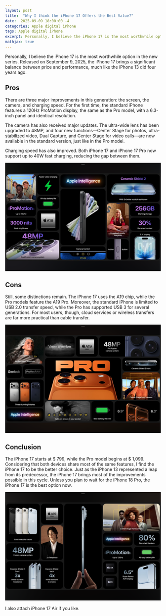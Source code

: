 ```yaml
---
layout: post
title:  "Why I think the iPhone 17 Offers the Best Value?"
date:  2025-09-09 18:00:00 -4
categories: Apple digital iPhone 
tags: Apple digital iPhone 
excerpt: Personally, I believe the iPhone 17 is the most worthwhile option in the new series. Released on September 9, 2025, the iPhone 17 brings a significant balance between price and performance, much like the iPhone 13 did four years ago.
mathjax: true
---
```

Personally, I believe the iPhone 17 is the most worthwhile option in the new series. Released on September 9, 2025, the iPhone 17 brings a significant balance between price and performance, much like the iPhone 13 did four years ago.

## Pros

There are three major improvements in this generation: the screen, the camera, and charging speed. For the first time, the standard iPhone features a 120Hz ProMotion display, the same as the Pro model, with a 6.3-inch panel and identical resolution.

The camera has also received major updates. The ultra-wide lens has been upgraded to 48MP, and four new functions—Center Stage for photos, ultra-stabilized video, Dual Capture, and Center Stage for video calls—are now available in the standard version, just like in the Pro model.

Charging speed has also improved. Both iPhone 17 and iPhone 17 Pro now support up to 40W fast charging, reducing the gap between them.

![img](/img/iPhone17.PNG)

## Cons

Still, some distinctions remain. The iPhone 17 uses the A19 chip, while the Pro models feature the A19 Pro. Moreover, the standard iPhone is limited to USB 2.0 transfer speed, while the Pro has supported USB 3 for several generations. For most users, though, cloud services or wireless transfers are far more practical than cable transfer.

![img](/img/iPhone17Pro.PNG)

## Conclusion

The iPhone 17 starts at \$ 799, while the Pro model begins at \$ 1,099. Considering that both devices share most of the same features, I find the iPhone 17 to be the better choice. Just as the iPhone 13 represented a leap from its predecessor, the iPhone 17 brings most of the improvements possible in this cycle. Unless you plan to wait for the iPhone 18 Pro, the iPhone 17 is the best option now.

![img](/img/iPhone17Air.PNG)

I also attach iPhone 17 Air if you like. 